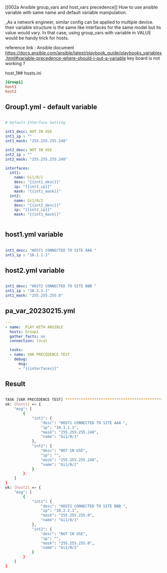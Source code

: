 [[002a Ansible group_vars and host_vars precedence]]
How to use ansible variable with same name and default variable manipulation. 


_As a network engineer, similar config can be applied to multiple device. their variable structure is the same like interfaces for the same model but its value would vary. In that case, using group_vars with variable in VALUE would be handy trick for hosts.

reference link : Ansible document  https://docs.ansible.com/ansible/latest/playbook_guide/playbooks_variables.html#variable-precedence-where-should-i-put-a-variable
key board is not working ? 

host_1## hosts.ini
```ini
[Group1]
host1
host2 
```

## Group1.yml - default variable

```yml

# Default Interface Setting 

int1_desc: NOT IN USE
int1_ip : ""
int1_mask: "255.255.255.248"

int2_desc: NOT IN USE
int2_ip : ""
int2_mask: "255.255.255.248"

interfaces: 
  int1:
    name: Gi1/0/1
    desc: "{{int1_desc}}"
    ip: "{{int1_ip}}"
    mask: "{{int1_mask}}"
  int2:
    name: Gi1/0/2
    desc: "{{int2_desc}}"
    ip: "{{int2_ip}}"
    mask: "{{int1_mask}}"
 
```

## host1.yml  variable 

```yml 

int1_desc: "HOST1 CONNECTED TO SITE AAA "
int1_ip : "10.1.1.1"

```

## host2.yml variable
```yml 

int1_desc: "HOST2 CONNECTED TO SITE BBB "
int1_ip : "10.2.2.1"
int1_mask: "255.255.255.0"
```


## pa_var_20230215.yml 
```yml 
---
- name:  PLAY WITH ANSIBLE 
  hosts: Group1
  gather_facts: no
  connection: local 

  tasks: 
  - name: VAR PRECEDENCE TEST 
    debug: 
      msg:   
      - "{{interfaces}}"
```


## Result 
```bash

TASK [VAR PRECEDENCE TEST] ***************************************************************************************************************************************************************
ok: [host1] => {
    "msg": [
        {
            "int1": {
                "desc": "HOST1 CONNECTED TO SITE AAA ",
                "ip": "10.1.1.1",
                "mask": "255.255.255.248",
                "name": "Gi1/0/1"
            },
            "int2": {
                "desc": "NOT IN USE",
                "ip": "",
                "mask": "255.255.255.248",
                "name": "Gi1/0/2"
            }
        }
    ]
}
ok: [host2] => {
    "msg": [
        {
            "int1": {
                "desc": "HOST2 CONNECTED TO SITE BBB ",
                "ip": "10.2.2.1",
                "mask": "255.255.255.0",
                "name": "Gi1/0/1"
            },
            "int2": {
                "desc": "NOT IN USE",
                "ip": "",
                "mask": "255.255.255.0",
                "name": "Gi1/0/2"
            }
        }
    ]
}

```


